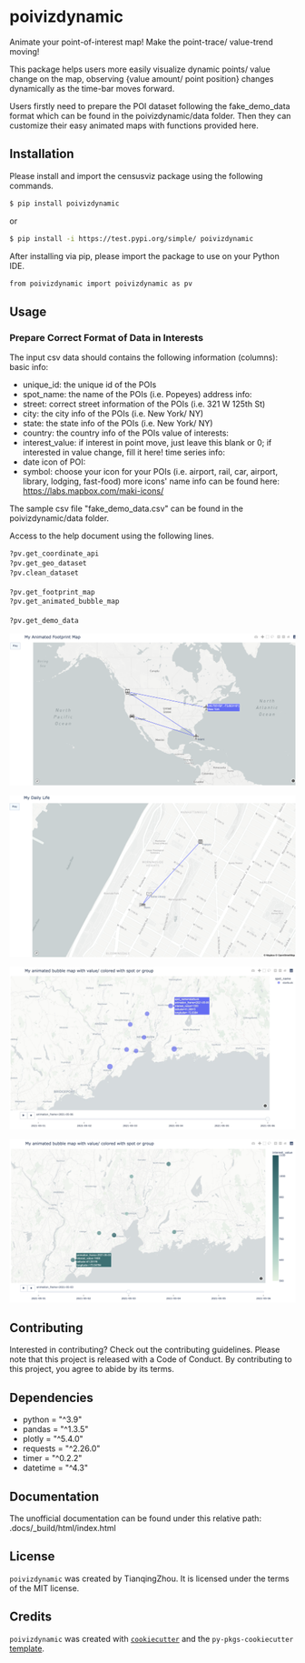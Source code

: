 # poivizdynamic

Animate your point-of-interest map! Make the point-trace/ value-trend moving! 

This package helps users more easily visualize dynamic points/ value change on the map, observing {value amount/ point position} changes dynamically as the time-bar moves forward. 

Users firstly need to prepare the POI dataset following the fake_demo_data format which can be found in the poivizdynamic/data folder. Then they can customize their easy animated maps with functions provided here.

## Installation

Please install and import the censusviz package using the following commands.

```bash
$ pip install poivizdynamic
```
or

```bash
$ pip install -i https://test.pypi.org/simple/ poivizdynamic
```

After installing via pip, please import the package to use on your Python IDE.

```bash
from poivizdynamic import poivizdynamic as pv
```

## Usage

### Prepare Correct Format of Data in Interests

The input csv data should contains the following information (columns):
basic info:
- unique_id: the unique id of the POIs
- spot_name: the name of the POIs	(i.e. Popeyes)
address info:
- street: correct street information of the POIs (i.e. 321 W 125th St)
- city: the city info of the POIs	(i.e.  New York/ NY)
- state: the state info of the POIs   (i.e.  New York/ NY)
- country: the country info of the POIs	
value of interests:
- interest_value: if interest in point move, just leave this blank or 0; 
        if interested in value change, fill it here!
time series info:
- date
icon of POI:
- symbol: choose your icon for your POIs (i.e. airport, rail, car, airport, library, lodging, fast-food)
        more icons' name info can be found here: https://labs.mapbox.com/maki-icons/

The sample csv file "fake_demo_data.csv" can be found in the poivizdynamic/data folder. 


Access to the help document using the following lines.

```bash
?pv.get_coordinate_api
?pv.get_geo_dataset
?pv.clean_dataset

?pv.get_footprint_map
?pv.get_animated_bubble_map

?pv.get_demo_data
```

![](demo_output/footprint_static.png)

![](demo_output/life_static.png)



![](demo_output/starbuck1_static.png)




![](demo_output/starbuck2_static.png)



## Contributing

Interested in contributing? Check out the contributing guidelines. Please note that this project is released with a Code of Conduct. By contributing to this project, you agree to abide by its terms.

## Dependencies

- python = "^3.9"
- pandas = "^1.3.5"
- plotly = "^5.4.0"
- requests = "^2.26.0"
- timer = "^0.2.2"
- datetime = "^4.3"

## Documentation

The unofficial documentation can be found under this relative path: .docs/_build/html/index.html

## License

`poivizdynamic` was created by TianqingZhou. It is licensed under the terms of the MIT license.

## Credits

`poivizdynamic` was created with [`cookiecutter`](https://cookiecutter.readthedocs.io/en/latest/) and the `py-pkgs-cookiecutter` [template](https://github.com/py-pkgs/py-pkgs-cookiecutter).
